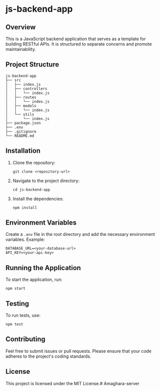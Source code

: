 # js-backend-app

## Overview
This is a JavaScript backend application that serves as a template for building RESTful APIs. It is structured to separate concerns and promote maintainability.

## Project Structure
```
js-backend-app
├── src
│   ├── index.js
│   ├── controllers
│   │   └── index.js
│   ├── routes
│   │   └── index.js
│   ├── models
│   │   └── index.js
│   └── utils
│       └── index.js
├── package.json
├── .env
├── .gitignore
└── README.md
```

## Installation
1. Clone the repository:
   ```
   git clone <repository-url>
   ```
2. Navigate to the project directory:
   ```
   cd js-backend-app
   ```
3. Install the dependencies:
   ```
   npm install
   ```

## Environment Variables
Create a `.env` file in the root directory and add the necessary environment variables. Example:
```
DATABASE_URL=<your-database-url>
API_KEY=<your-api-key>
```

## Running the Application
To start the application, run:
```
npm start
```

## Testing
To run tests, use:
```
npm test
```

## Contributing
Feel free to submit issues or pull requests. Please ensure that your code adheres to the project's coding standards.

## License
This project is licensed under the MIT License.#   A m a g h a r a - s e r v e r  
 